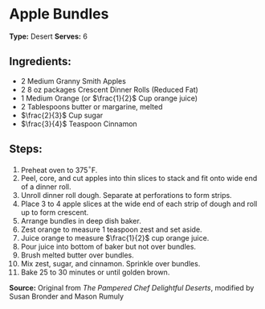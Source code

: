 # Apple Bundles

**Type:** Desert
**Serves:** 6

## Ingredients:
- 2 Medium Granny Smith Apples
- 2 8 oz packages Crescent Dinner Rolls (Reduced Fat)
- 1 Medium Orange (or $\frac{1}{2}$ Cup orange juice) 
- 2 Tablespoons butter or margarine, melted
- $\frac{2}{3}$ Cup sugar
- $\frac{3}{4}$ Teaspoon Cinnamon


## Steps:
1. Preheat oven to 375$^\circ$F.
2. Peel, core, and cut apples into thin slices to stack and fit onto wide end of a dinner roll.
3. Unroll dinner roll dough. Separate at perforations to form strips.
4. Place 3 to 4 apple slices at the wide end of each strip of dough and roll up to form crescent.
5. Arrange bundles in deep dish baker.
6. Zest orange to measure 1 teaspoon zest and set aside.
7. Juice orange to measure $\frac{1}{2}$ cup orange juice.
8. Pour juice into bottom of baker but not over bundles.
9. Brush melted butter over bundles.
10. Mix zest, sugar, and cinnamon. Sprinkle over bundles.
11. Bake 25 to 30 minutes or until golden brown.

**Source:** Original from *The Pampered Chef Delightful Deserts*, modified by Susan Bronder and Mason Rumuly